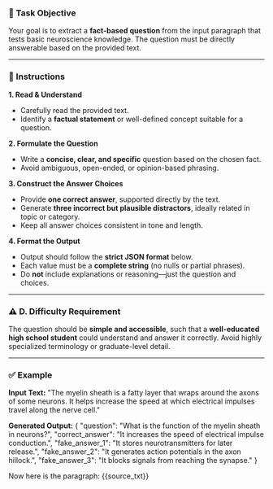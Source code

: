 ### 🎯 Task Objective
Your goal is to extract a **fact-based question** from the input paragraph that tests basic neuroscience knowledge. The question must be directly answerable based on the provided text.

---

### 🧭 Instructions

**1. Read & Understand**
- Carefully read the provided text.
- Identify a **factual statement** or well-defined concept suitable for a question.

**2. Formulate the Question**
- Write a **concise, clear, and specific** question based on the chosen fact.
- Avoid ambiguous, open-ended, or opinion-based phrasing.

**3. Construct the Answer Choices**
- Provide **one correct answer**, supported directly by the text.
- Generate **three incorrect but plausible distractors**, ideally related in topic or category.
- Keep all answer choices consistent in tone and length.

**4. Format the Output**
- Output should follow the **strict JSON format** below.
- Each value must be a **complete string** (no nulls or partial phrases).
- Do **not** include explanations or reasoning—just the question and choices.

---

### ⚠️ D. Difficulty Requirement

The question should be **simple and accessible**, such that a **well-educated high school student** could understand and answer it correctly. Avoid highly specialized terminology or graduate-level detail.

---

### ✅ Example

**Input Text:**
"The myelin sheath is a fatty layer that wraps around the axons of some neurons. It helps increase the speed at which electrical impulses travel along the nerve cell."

**Generated Output:**
{
  "question": "What is the function of the myelin sheath in neurons?",
  "correct_answer": "It increases the speed of electrical impulse conduction.",
  "fake_answer_1": "It stores neurotransmitters for later release.",
  "fake_answer_2": "It generates action potentials in the axon hillock.",
  "fake_answer_3": "It blocks signals from reaching the synapse."
}

Now here is the paragraph:
{{source_txt}}